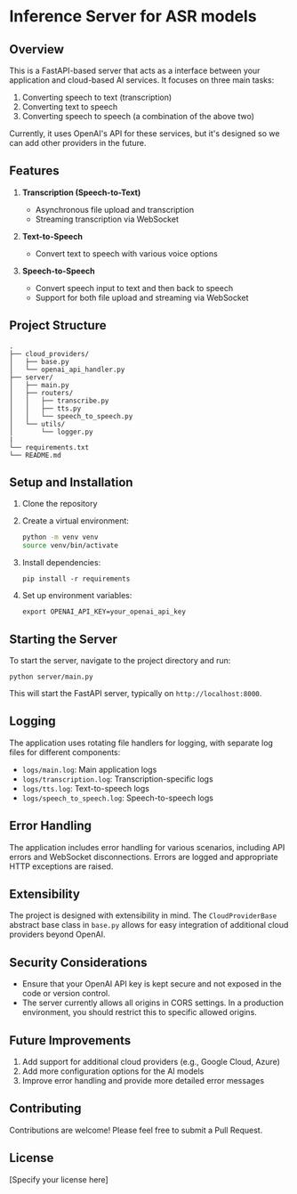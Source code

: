 # Inference Server for ASR models

## Overview

This is a FastAPI-based server that acts as a interface between your application and cloud-based AI services. It focuses on three main tasks:

1. Converting speech to text (transcription)
2. Converting text to speech
3. Converting speech to speech (a combination of the above two)

Currently, it uses OpenAI's API for these services, but it's designed so we can add other providers in the future.

## Features

1. **Transcription (Speech-to-Text)**
   - Asynchronous file upload and transcription
   - Streaming transcription via WebSocket

2. **Text-to-Speech**
   - Convert text to speech with various voice options

3. **Speech-to-Speech**
   - Convert speech input to text and then back to speech
   - Support for both file upload and streaming via WebSocket

## Project Structure

```
.
├── cloud_providers/
│   ├── base.py
│   └── openai_api_handler.py
├── server/
│   ├── main.py
│   ├── routers/
│   │   ├── transcribe.py
│   │   ├── tts.py
│   │   └── speech_to_speech.py
│   └── utils/
│       └── logger.py
|
└── requirements.txt
└── README.md
```

## Setup and Installation

1. Clone the repository
2. Create a virtual environment:
    
    ```bash
    python -m venv venv
    source venv/bin/activate
    ```
3. Install dependencies:
   ```
   pip install -r requirements
   ```
4. Set up environment variables:
   ```
   export OPENAI_API_KEY=your_openai_api_key
   ```


## Starting the Server

To start the server, navigate to the project directory and run:

```
python server/main.py
```

This will start the FastAPI server, typically on `http://localhost:8000`.


## Logging

The application uses rotating file handlers for logging, with separate log files for different components:

- `logs/main.log`: Main application logs
- `logs/transcription.log`: Transcription-specific logs
- `logs/tts.log`: Text-to-speech logs
- `logs/speech_to_speech.log`: Speech-to-speech logs

## Error Handling

The application includes error handling for various scenarios, including API errors and WebSocket disconnections. Errors are logged and appropriate HTTP exceptions are raised.

## Extensibility

The project is designed with extensibility in mind. The `CloudProviderBase` abstract base class in `base.py` allows for easy integration of additional cloud providers beyond OpenAI.

## Security Considerations

- Ensure that your OpenAI API key is kept secure and not exposed in the code or version control.
- The server currently allows all origins in CORS settings. In a production environment, you should restrict this to specific allowed origins.

## Future Improvements

1. Add support for additional cloud providers (e.g., Google Cloud, Azure)
2. Add more configuration options for the AI models
3. Improve error handling and provide more detailed error messages

## Contributing

Contributions are welcome! Please feel free to submit a Pull Request.

## License

[Specify your license here]

